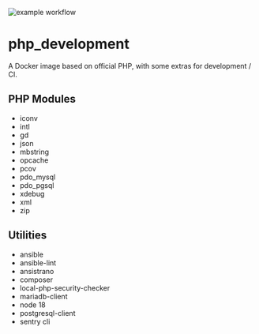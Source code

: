 ![example workflow](https://github.com/appsinet/php_development/actions/workflows/publish.yml/badge.svg)
# php_development
A Docker image based on official PHP, with some extras for development / CI.

## PHP Modules
- iconv
- intl
- gd
- json
- mbstring
- opcache
- pcov
- pdo_mysql
- pdo_pgsql
- xdebug
- xml
- zip

## Utilities
- ansible
- ansible-lint
- ansistrano
- composer
- local-php-security-checker
- mariadb-client
- node 18
- postgresql-client
- sentry cli